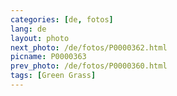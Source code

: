 ```yaml
---
categories: [de, fotos]
lang: de
layout: photo
next_photo: /de/fotos/P0000362.html
picname: P0000363
prev_photo: /de/fotos/P0000360.html
tags: [Green Grass]
---
```

